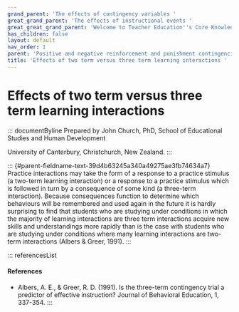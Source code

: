 ```yaml
---
grand_parent: 'The effects of contingency variables '
great_grand_parent: 'The effects of instructional events '
great_great_grand_parent: 'Welcome to Teacher Education''s Core Knowledge and Skills.'
has_children: false
layout: default
nav_order: 1
parent: 'Positive and negative reinforcement and punishment contingencies '
title: 'Effects of two term versus three term learning interactions '
---
```

# Effects of two term versus three term learning interactions 


::: documentByline
Prepared by John Church, PhD, School of Educational Studies and Human
Development

University of Canterbury, Christchurch, New Zealand.
:::

::: {#parent-fieldname-text-39d4b63245a340a49275ae3fb74634a7}
Practice interactions may take the form of a response to a practice
stimulus (a two-term learning interaction) or a response to a practice
stimulus which is followed in turn by a consequence of some kind (a
three-term interaction). Because consequences function to determine
which behaviours will be remembered and used again in the future it is
hardly surprising to find that students who are studying under
conditions in which the majority of learning interactions are three term
interactions acquire new skills and understandings more rapidly than is
the case with students who are studying under conditions where many
learning interactions are two-term interactions (Albers & Greer, 1991).
:::

::: referencesList
#### References

-   Albers, A. E., & Greer, R. D. (1991). Is the three-term contingency
    trial a predictor of effective instruction? Journal of Behavioral
    Education, 1, 337-354.
:::
